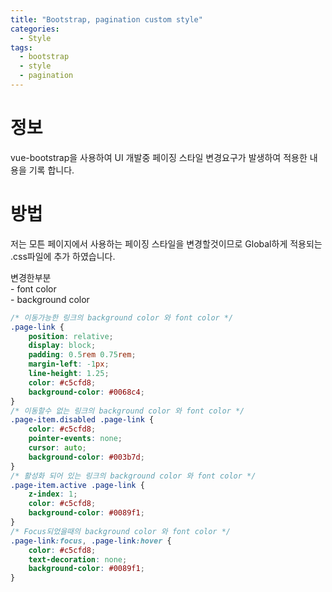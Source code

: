 ```yaml
---
title: "Bootstrap, pagination custom style"
categories:
  - Style
tags:
  - bootstrap
  - style
  - pagination
---
```

# 정보
vue-bootstrap을 사용하여 UI 개발중 페이징 스타일 변경요구가 발생하여 적용한 내용을 기록 합니다.

# 방법
저는 모튼 페이지에서 사용하는 페이징 스타일을 변경할것이므로 Global하게 적용되는 .css파일에 추가 하였습니다.

변경한부분<br />
    - font color</br>
    - background color

```css
/* 이동가능한 링크의 background color 와 font color */
.page-link {
    position: relative;
    display: block;
    padding: 0.5rem 0.75rem;
    margin-left: -1px;
    line-height: 1.25;
    color: #c5cfd8;
    background-color: #0068c4;
}
/* 이동할수 없는 링크의 background color 와 font color */
.page-item.disabled .page-link {
    color: #c5cfd8;
    pointer-events: none;
    cursor: auto;
    background-color: #003b7d;
}
/* 활성화 되어 있는 링크의 background color 와 font color */
.page-item.active .page-link {
    z-index: 1;
    color: #c5cfd8;
    background-color: #0089f1;
}
/* Focus되었을때의 background color 와 font color */
.page-link:focus, .page-link:hover {
    color: #c5cfd8;
    text-decoration: none;
    background-color: #0089f1;
}
```